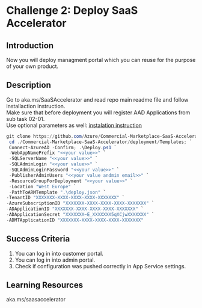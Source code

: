 # Challenge 2: Deploy SaaS Accelerator

## Introduction
Now you will deploy managment portal which you can reuse for the purpose of your own product.

## Description
Go to aka.ms/SaaSAccelerator and read repo main readme file and follow installaction instruction.<br>
Make sure that before deployment you will register AAD Applications from sub task 02-01.<br>
Use optional parameters as well: [instalation instruction](https://github.com/Azure/Commercial-Marketplace-SaaS-Accelerator/blob/main/docs/Installation-Instructions.md)<br>

```PowerShell
git clone https://github.com/Azure/Commercial-Marketplace-SaaS-Accelerator.git -b main --depth 1; `
 cd ./Commercial-Marketplace-SaaS-Accelerator/deployment/Templates; `
 Connect-AzureAD -Confirm; .\Deploy.ps1 `
 -WebAppNamePrefix "<<your value>>" `
 -SQLServerName "<<your value>>" `
 -SQLAdminLogin "<<your value>>" `
 -SQLAdminLoginPassword "<<your value>>" `
 -PublisherAdminUsers "<<your value andmin email>>" `
 -ResourceGroupForDeployment "<<your value>>" `
 -Location "West Europe" `
 -PathToARMTemplate ".\deploy.json" `
-TenantID "XXXXXXX-XXXX-XXXX-XXXX-XXXXXXX" `
-AzureSubscriptionID "XXXXXXX-XXXX-XXXX-XXXX-XXXXXXX" `
-ADApplicationID "XXXXXXX-XXXX-XXXX-XXXX-XXXXXXX" `
-ADApplicationSecret "XXXXXXX~E_XXXXXXX5qXCjwXXXXXXX" `
-ADMTApplicationID "XXXXXXX-XXXX-XXXX-XXXX-XXXXXXX" 
```
## Success Criteria
1. You can log in into customer portal.
2. You can log in into admin portal.
3. Check if configuration was pushed correctly in App Service settings.

## Learning Resources
aka.ms/saasaccelerator
